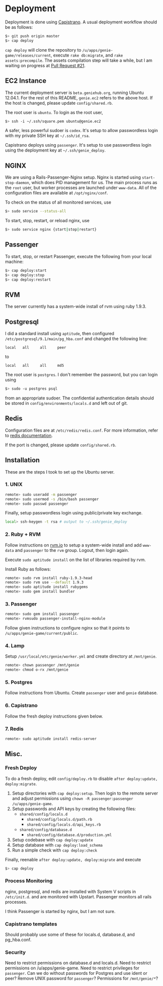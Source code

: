 # Deployment

Deployment is done using [Capistrano][capistrano-guide]. A usual deployment workflow should be as follows:

```sh
$> git push origin master
$> cap deploy
```

`cap deploy` will clone the repository to `/u/apps/genie-game/releases/current`, execute `rake db:migrate`, and `rake assets:precompile`. The assets compilation step will take a while, but I am waiting on progress at [Pull Request #21][pull-21].

## EC2 Instance
The current deployment server is `beta.geniehub.org`, running Ubuntu 12.04.1.
For the rest of this README, `genie.ec2` refers to the above host. If the host
is changed, please update `config/shared.rb`.

The root user is `ubuntu`. To login as the root user,

```sh
$> ssh -i ~/.ssh/square.pem ubuntu@genie.ec2
```

A safer, less powerful sudoer is `codex`. It's setup to allow passwordless login with my private  SSH key at `~/.ssh/id_rsa`.

Capistrano deploys using `passenger`. It's setup to use passwordless login using the deployment key at `~/.ssh/genie_deploy`.

## NGINX
We are using a Rails-Passenger-Nginx setup. Nginx is started using `start-stop-daemon`, which does PID management for us. The main process runs as the `root` user, but worker processes are launched under `www-data`. All of the configuration files are available at `/opt/nginx/conf`.

To check on the status of all monitored services, use

```sh
$> sudo service --status-all
```

To start, stop, restart, or reload nginx, use

```sh
$> sudo service nginx {start|stop|restart}
```

## Passenger
To start, stop, or restart Passenger, execute the following from your local machine:

```sh
$> cap deploy:start
$> cap deploy:stop
$> cap deploy:restart
```

## RVM
The server currently has a system-wide install of rvm using ruby 1.9.3.

## Postgresql
I did a standard install using `aptitude`, then configured `/etc/postgresql/9.1/main/pg_hba.conf` and changed the following line:

	local	all		all		peer

to

	local	all		all 	md5

The root user is `postgres`. I don't remember the password, but you can login using

```sh
$> sudo -u postgres psql
```

from an appropriate sudoer. The confidential authentication details should be
stored in `config/environments/locals.d` and left out of git.

## Redis
Configuration files are at `/etc/redis/redis.conf`. For more information, refer
to [redis documentation](http://redis.io/topics/config).

If the port is changed, please update `config/shared.rb`.

## Installation
These are the steps I took to set up the Ubuntu server.

### 1. UNIX

```sh
remote> sudo useradd -m passenger
remote> sudo usermod -s /bin/bash passenger
remote> sudo passwd passenger
```

Finally, setup passwordless login using public/private key exchange.

```sh
local> ssh-keygen -t rsa # output to ~/.ssh/genie_deploy
```

### 2. Ruby + RVM
Follow instructions on [rvm.io](http://rvm.io/) to setup a system-wide install and add `www-data` and `passenger` to the `rvm` group. Logout, then login again.

Execute `sudo aptitude install` on the list of libraries required by rvm.

Install Ruby as follows:

```sh
remote> sudo rvm install ruby-1.9.3-head
remote> sudo rvm use --default 1.9.3
remote> sudo aptitude install rubygems
remote> sudo gem install bundler
```

### 3. Passenger

```sh
remote> sudo gem install passenger
remote> rvmsudo passenger-install-nginx-module
```

Follow given instructions to configure nginx so that it points to `/u/apps/genie-game/current/public`.

### 4. Lamp

Setup `/usr/local/etc/genie/worker.yml` and create directory at `/mnt/genie`.

```sh
remote> chown passenger /mnt/genie
remote> chmod o-rx /mnt/genie
```

### 5. Postgres

Follow instructions from Ubuntu. Create `passenger` user and `genie` database.

### 6. Capistrano

Follow the fresh deploy instructions given below.

### 7. Redis

```sh
remote> sudo aptitude install redis-server
```

## Misc.

### Fresh Deploy
To do a fresh deploy, edit `config/deploy.rb` to disable `after deploy:update, deploy:migrate`.

1. Setup directories with `cap deploy:setup`. Then login to the remote server and adjust permissions using `chown -R passenger:passenger /u/apps/genie-game`.
2. Setup passwords and API keys by creating the following files:
	- `shared/config/locals.d`
		- `shared/config/locals.d/path.rb`
		- `shared/config/locals.d/api_keys.rb`
	- `shared/config/database.d`
		- `shared/config/database.d/production.yml`
3. Setup codebase with `cap deploy:update`
4. Setup database with `cap deploy:load_schema`
5. Run a simple check with `cap deploy:check`

Finally, reenable `after deploy:update, deploy:migrate` and execute

```sh
$> cap deploy
```

### Process Monitoring
nginx, postgresql, and redis are installed with System V scripts in `/etc/init.d`.
and are monitored with Upstart. Passenger monitors all rails processes.

I think Passenger is started by nginx, but I am not sure.

### Capistrano templates
Should probably use some of these for locals.d, database.d, and pg_hba.conf.

### Security
Need to restrict permissions on database.d and locals.d. Need to restrict permissions on /u/apps/genie-game. Need to restrict privileges for `passenger`. Can we do without passwords for Postgres and use ident or peer? Remove UNIX password for `passenger`? Permissions for `/mnt/genie/*`?

  [capistrano-guide]: https://github.com/capistrano/capistrano/wiki/2.x-from-the-beginning
  [pull-21]: https://github.com/rails/sprockets-rails/pull/21
